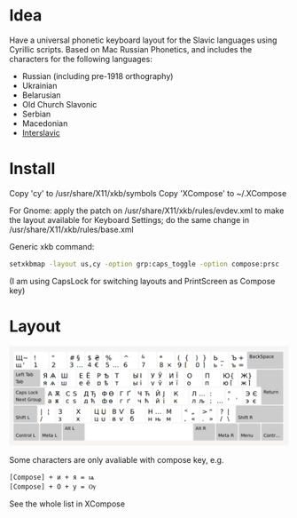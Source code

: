 # Idea

Have a universal phonetic keyboard layout for the Slavic languages using Cyrillic
scripts. Based on Mac Russian Phonetics, and includes the characters for the
following languages:

* Russian (including pre-1918 orthography)
* Ukrainian
* Belarusian
* Old Church Slavonic
* Serbian
* Macedonian
* [Interslavic]

# Install

Copy 'cy' to /usr/share/X11/xkb/symbols
Copy 'XCompose' to ~/.XCompose

For Gnome: apply the patch on /usr/share/X11/xkb/rules/evdev.xml to make the layout available for Keyboard Settings; do the same change in /usr/share/X11/xkb/rules/base.xml

Generic xkb command:
```sh
setxkbmap -layout us,cy -option grp:caps_toggle -option compose:prsc
```
(I am using CapsLock for switching layouts and PrintScreen as Compose key)

# Layout
![layout]

Some characters are only avaliable with compose key, e.g.
```
[Compose] + и + я = ѩ
[Compose] + О + у = Ѹ
```
See the whole list in XCompose

[layout]: https://github.com/grep0/cy/blob/master/CY.png?raw=true  "Cyrillic keyboard layout"
[Interslavic]: http://steen.free.fr/interslavic/
